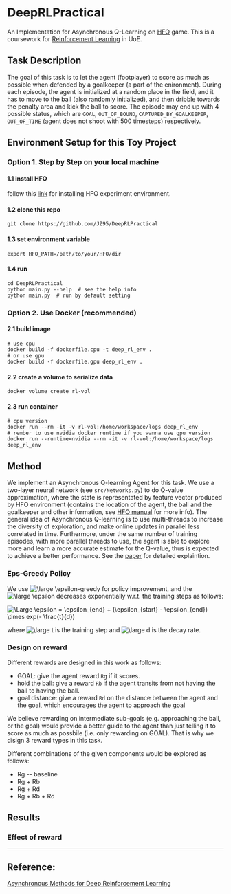 # DeepRLPractical
An Implementation for Asynchronous Q-Learning on [HFO](https://github.com/LARG/HFO) game. This is a coursework for [Reinforcement Learning](https://www.inf.ed.ac.uk/teaching/courses/rl/) in UoE.

## Task Description
The goal of this task is to let the agent (footplayer) to score as much as possible when defended by a goalkeeper (a part of the enironment). During each episode, the agent is initialized at a random place in the field, and it has to move to the ball (also randomly initialized), and then dribble towards the penalty area and kick the ball to score. The episode may end up with 4 possible status, which are `GOAL`, `OUT_OF_BOUND`, `CAPTURED_BY_GOALKEEPER`, `OUT_OF_TIME` (agent does not shoot with 500 timesteps) respectively.

## Environment Setup for this Toy Project
### Option 1. Step by Step on your local machine
#### 1.1 install HFO
follow this [link](https://github.com/LARG/HFO) for installing HFO experiment environment.
#### 1.2 clone this repo
```
git clone https://github.com/JZ95/DeepRLPractical
```
#### 1.3 set environment variable
```
export HFO_PATH=/path/to/your/HFO/dir
```
#### 1.4 run
```
cd DeepRLPractical
python main.py --help  # see the help info
python main.py  # run by default setting
```

### Option 2. Use Docker (recommended)
#### 2.1 build image
```
# use cpu
docker build -f dockerfile.cpu -t deep_rl_env .
# or use gpu
docker build -f dockerfile.gpu deep_rl_env .
```
#### 2.2 create a volume to serialize data
```
docker volume create rl-vol
```
#### 2.3 run container
```
# cpu version
docker run --rm -it -v rl-vol:/home/workspace/logs deep_rl_env
# rember to use nvidia docker runtime if you wanna use gpu version
docker run --runtime=nvidia --rm -it -v rl-vol:/home/workspace/logs deep_rl_env
```

## Method
We implement an Asynchronous Q-learning Agent for this task. We use a two-layer neural network (see `src/Networks.py`) to do Q-value approximation, where the state is representated by feature vector produced by HFO environment (contains the location of the agent, the ball and the goalkeeper and other information, see [HFO manual](https://github.com/LARG/HFO/blob/master/doc/manual.pdf) for more info). The general idea of Asynchronous Q-learning is to use multi-threads to 
increase the diversity of exploration, and make online updates in parallel less correlated in time. Furthermore, under the same number of training episodes, with more parallel threads to use, the agent is able to explore more and learn a more accurate estimate for the Q-value, thus is expected to achieve a better performance. See the [paper](https://arxiv.org/pdf/1602.01783.pdf) for detailed explaintion.

### Eps-Greedy Policy
We use <img src="https://latex.codecogs.com/gif.latex?\inline&space;\large&space;\epsilon" title="\large \epsilon" />-greedy for policy improvement, and the <img src="https://latex.codecogs.com/gif.latex?\inline&space;\large&space;\epsilon" title="\large \epsilon" /> decreases exponentially w.r.t. the training steps as follows:

<img src="https://latex.codecogs.com/svg.latex?\Large&space;\epsilon = \epsilon_{end} + (\epsilon_{start} - \epsilon_{end}) \times exp(- \frac{t}{d})" title="\Large \epsilon = \epsilon_{end} + (\epsilon_{start} - \epsilon_{end}) \times exp(- \frac{t}{d})" />

where <img src="https://latex.codecogs.com/gif.latex?\inline&space;\large&space;t" title="\large t" /> is the training step and <img src="https://latex.codecogs.com/gif.latex?\inline&space;\large&space;d" title="\large d" /> is the decay rate.

### Design on reward
Different rewards are designed in this work as follows:

- GOAL: give the agent reward `Rg` if it scores.
- hold the ball: give a reward `Rb` if the agent transits from not having the ball to having the ball.
- goal distance: give a reward `Rd` on the distance between the agent and the goal, which encourages the agent to approach the goal

We believe rewarding on intermediate sub-goals (e.g. approaching the ball, or the goal) would provide a better guide to the agent than just telling it to score as much as possbile (i.e. only rewarding on GOAL). That is why we disign 3 reward types in this task. 

Different combinations of the given components would be explored as follows:

- Rg -- baseline
- Rg + Rb
- Rg + Rd
- Rg + Rb + Rd

## Results
### Effect of reward

------------
## Reference:
[Asynchronous Methods for Deep Reinforcement Learning](https://arxiv.org/pdf/1602.01783.pdf)